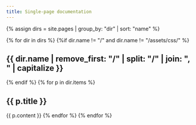 ```yaml
---
title: Single-page documentation
---
```


{% assign dirs = site.pages | group_by: "dir" | sort: "name" %} 

{% for dir in dirs %}
{%if dir.name != "/" and dir.name != "/assets/css/" %}
## {{ dir.name | remove_first: "/" | split: "/" | join: ", " | capitalize }}
{% endif %}
  {% for p in dir.items %}
## {{ p.title }}
{{ p.content }}
  {% endfor %}
{% endfor %}
